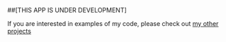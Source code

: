 ##[THIS APP IS UNDER DEVELOPMENT]

If you are interested in examples of my code, please check out [my other projects](https://github.com/alexey-hohlov?tab=repositories)